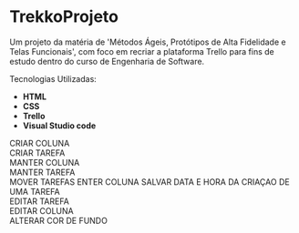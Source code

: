 # TrekkoProjeto
Um projeto da matéria de 'Métodos Ágeis, Protótipos de Alta Fidelidade e Telas Funcionais', com foco em recriar a plataforma Trello para fins de estudo dentro do curso de Engenharia de Software. 

Tecnologias Utilizadas:  
* **HTML**  
* **CSS**  
* **Trello**  
* **Visual Studio code**  

CRIAR COLUNA <br>
CRIAR TAREFA<br>
MANTER COLUNA<br>
MANTER TAREFA<br>
MOVER TAREFAS ENTER COLUNA
SALVAR DATA E HORA DA CRIAÇAO DE UMA TAREFA <br>
EDITAR TAREFA <br>
EDITAR COLUNA<br>
ALTERAR COR DE FUNDO

